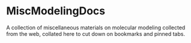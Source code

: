 # MiscModelingDocs
A collection of miscellaneous materials on molecular modeling collected from the web, collated here to cut down on bookmarks and pinned tabs.
